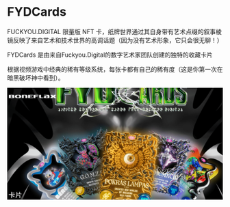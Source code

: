 # FYDCards

FUCKYOU.DIGITAL 限量版 NFT 卡，纸牌世界通过其自身带有艺术点缀的叙事棱镜反映了来自艺术和技术世界的高调话题（因为没有艺术形象，它只会很无聊！）

FYDCards 是由来自Fuckyou.Digital的数字艺术家团队创建的独特的收藏卡片

根据视频游戏中经典的稀有等级系统，每张卡都有自己的稀有度（这是你第一次在暗黑破坏神中看到）。



![nft](01.png)
